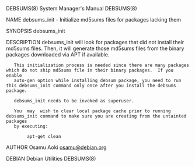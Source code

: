 DEBSUMS(8)                                                    System Manager's Manual                                                   DEBSUMS(8)

NAME
       debsums_init - Initialize md5sums files for packages lacking them

SYNOPSIS
       debsums_init

DESCRIPTION
       debsums_init  will  look  for packages that did not install their md5sums files. Then, it will generate those md5sums files from the binary
       packages downloaded via APT if available.

       This initialization process is needed since there are many packages which do not ship md5sums file in their binary packages.  If you enable
       auto-gen option while installing debsum package, you need to run this debsums_init command only once after you install the debsums package.

       debsums_init needs to be invoked as superuser.

       You  may  wish to clear local package cache prior to running debsums_init command to make sure you are creating from the untainted packages
       by executing:

            apt-get clean

AUTHOR
       Osamu Aoki <osamu@debian.org>

DEBIAN                                                           Debian Utilities                                                       DEBSUMS(8)
